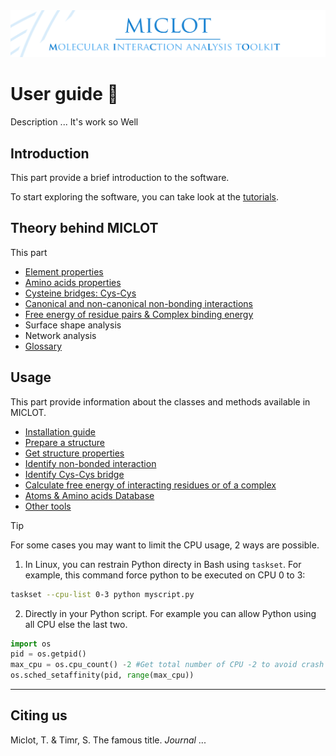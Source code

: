 <img src="../__banner.png" alt="banner" class="center">

# User guide :notebook_with_decorative_cover:

Description ... It's work so Well


## Introduction

This part provide a brief introduction to the software.

To start exploring the software, you can take look at the [tutorials](../Tutorial/Tutorials.md).


## Theory behind MICLOT

This part

- [Element properties](__element_properties.md)
- [Amino acids properties](__amino_acids_properties.md)
- [Cysteine bridges: Cys-Cys](__CysCys_bridges.md)
- [Canonical and non-canonical non-bonding interactions](__nonbonding_interactions.md)
- [Free energy of residue pairs & Complex binding energy](__free_energy.md)
- Surface shape analysis
- Network analysis
- [Glossary](__glossary.md)



## Usage

This part provide information about the classes and methods available in MICLOT.

- [Installation guide](__installation.md)
- [Prepare a structure](__usage_prepare_structure.md)
- [Get structure properties](__usage_get_structure_properties.md)
- [Identify non-bonded interaction](__usage_identify_nonbonded_interactions.md)
- [Identify Cys-Cys bridge](__usage_identify_CysCys_bridges.md)
- [Calculate free energy of interacting residues or of a complex](__usage_calculate_free_energy.md)
- [Atoms & Amino acids Database](__usage_database.md)
- [Other tools](__usage_other_tools.md)

>[!TIP]
> For some cases you may want to limit the CPU usage, 2 ways are possible.
> 1. In Linux, you can restrain Python directy in Bash using `taskset`. For example, this command force python to be executed on CPU 0 to 3:
>
> ```bash
> taskset --cpu-list 0-3 python myscript.py
> ```
>
> 2. Directly in your Python script. For example you can allow Python using all CPU else the last two.
>
> ```python
> import os
> pid = os.getpid()
> max_cpu = os.cpu_count() -2 #Get total number of CPU -2 to avoid crash
> os.sched_setaffinity(pid, range(max_cpu)) 
> ```



* * *
## Citing us
Miclot, T. & Timr, S. The famous title. *Journal* ... 
